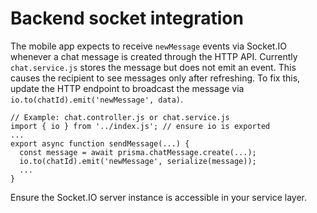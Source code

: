 # Backend socket integration

The mobile app expects to receive `newMessage` events via Socket.IO whenever a chat
message is created through the HTTP API. Currently `chat.service.js` stores the
message but does not emit an event. This causes the recipient to see messages
only after refreshing. To fix this, update the HTTP endpoint to broadcast the
message via `io.to(chatId).emit('newMessage', data)`.

```
// Example: chat.controller.js or chat.service.js
import { io } from '../index.js'; // ensure io is exported
...
export async function sendMessage(...) {
  const message = await prisma.chatMessage.create(...);
  io.to(chatId).emit('newMessage', serialize(message));
  ...
}
```
Ensure the Socket.IO server instance is accessible in your service layer.
